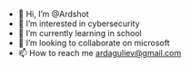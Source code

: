- 👋 Hi, I’m @Ardshot
- 👀 I’m interested in cybersecurity
- 🌱 I’m currently learning in school
- 💞️ I’m looking to collaborate on microsoft
- 📫 How to reach me ardaguliev@gmail.com

<!---
Ardshot/Ardshot is a ✨ special ✨ repository because its `README.md` (this file) appears on your GitHub profile.
You can click the Preview link to take a look at your changes.
--->
